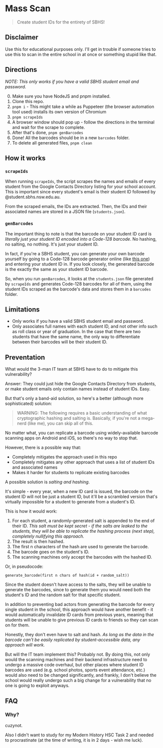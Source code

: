 # Mass Scan

> Create student IDs for the entirety of SBHS!

## Disclaimer

Use this for educational purposes only. I'll get in trouble if someone tries to
use this to scan in the entire school in at once or something stupid like that.

## Directions

_NOTE: This only works if you have a valid SBHS student email and password._

0. Make sure you have NodeJS and pnpm installed.
1. Clone this repo.
2. `pnpm i` - This might take a while as Puppeteer (the browser automation tool
   used) installs its own version of Chromium
3. `pnpm scrapeIds`
4. A browser window should pop up - follow the directions in the terminal and
   wait for the scrape to complete.
5. After that's done, `pnpm genBarcodes`
6. Done! All the barcodes should be in a new `barcodes` folder.
7. To delete all generated files, `pnpm clean`

## How it works

### `scrapeIds`

When running `scrapeIds`, the script scrapes the names and emails of every
student from the Google Contacts Directory listing for your school account. This
is important since every student's email is their student ID followed by
@student.sbhs.nsw.edu.au.

From the scraped emails, the IDs are extracted. Then, the IDs and their
associated names are stored in a JSON file (`students.json`).

### `genBarcodes`

The important thing to note is that the barcode on your student ID card is
_literally just your student ID encoded into a Code-128 barcode_. No hashing, no
salting, no nothing. It's just your student ID.

In fact, if you're a SBHS student, you can generate your own barcode yourself by
going to a Code-128 barcode generator online (like
[this one](https://barcode.tec-it.com/en/Code128)) and entering your student ID
in. If you look closely, the generated barcode is the exactly the same as your
student ID barcode.

So, when you run `genBarcodes`, it looks at the `students.json` file generated
by `scrapeIds` and generates Code-128 barcodes for all of them, using the
student IDs scraped as the barcode's data and stores them in a `barcodes`
folder.

## Limitations

- Only works if you have a valid SBHS student email and password.
- Only associates full names with each student ID, and not other info such as
  roll class or year of graduation. In the case that there are two students that
  have the same name, the only way to differentiate between their barcodes will
  be their student ID.

## Preventation

What would the 3-man IT team at SBHS have to do to mitigate this vulnerability?

Answer: They could just hide the Google Contacts Directory from students, or
make student emails only contain names instead of student IDs. Easy.

But that's only a band-aid solution, so here's a better (although more
sophisticated) solution:

> WARNING: The following requires a basic understanding of what cryptographic
> hashing and salting is. Basically, if you're not a mega-nerd (like me), you
> can skip all of this.

No matter what, you can replicate a barcode using widely-available barcode
scanning apps on Android and iOS, so there's no way to stop that.

However, there is a possible way that:

- Completely mitigates the approach used in this repo
- Completely mitigates any other approach that uses a list of student IDs and
  associated names
- Makes it harder for students to replicate existing barcodes

A possible solution is _salting and hashing_.

It's simple - every year, when a new ID card is issued, the barcode on the
student ID will not be just a student ID, but it'll be a scrambled version
that's virtually impossible for a student to generate from a student's ID.

This is how it would work:

1. For each student, a randomly-generated salt is appended to the end of their
   ID. _This salt must be kept secret - if the salts are leaked to the students,
   they will be able to replicate the hashing process (next step), completely
   nullifying this approach._
2. The result is then hashed.
3. The first n characters of the hash are used to generate the barcode.
4. The barcode goes on the student's ID.
5. The scanning machines only accept the barcodes with the hashed ID.

Or, in pseudocode:

```
generate_barcode(first n chars of hash(id + random_salt))
```

Since the student doesn't have access to the salts, they will be unable to
generate the barcodes, since to generate them you would need both the student's
ID and the random salt for that specific student.

In addition to preventing bad actors from generating the barcode for every
single student in the school, this approach would have another benefit - it
would automatically invalidate ID cards from previous years, meaning that
students will be unable to give previous ID cards to friends so they can scan on
for them.

Honestly, they don't even have to salt and hash. _As long as the data in the
barcode can't be easily replicated by student-accessible data, any approach will
work._

But will the IT team implement this? Probably not. By doing this, not only would
the scanning machines and their backend infrastructure need to undergo a massive
code overhaul, but other places where student ID barcodes are used (e.g. school
photos, sports event attendance, etc.) would also need to be changed
significantly, and frankly, I don't believe the school would really undergo such
a big change for a vulnerability that no one is going to exploit anyways.

## FAQ

### Why?

cuzynot.

Also I didn't want to study for my Modern History HSC Task 2 and needed to
procrastinate (at the time of writing, it is in 2 days - wish me luck).
